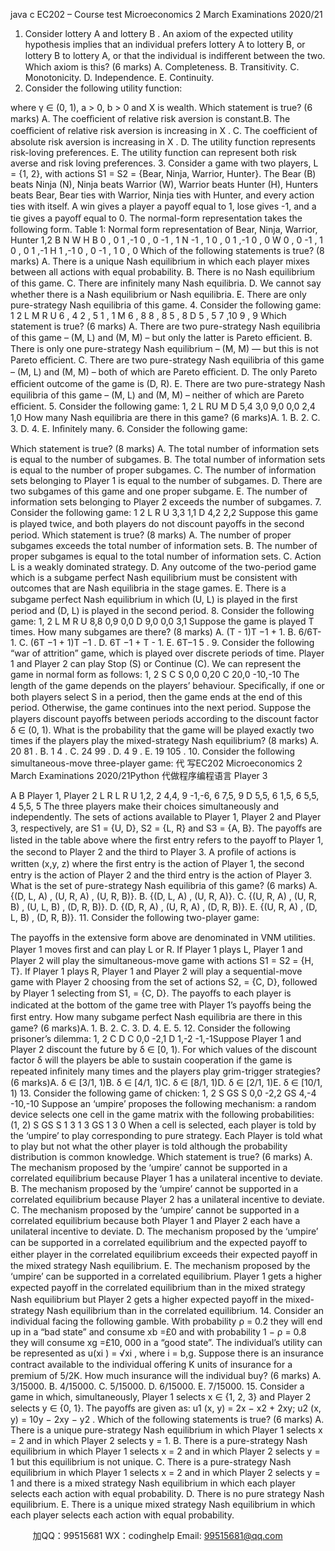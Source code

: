 java c
EC202   –   Course   test
Microeconomics   2
March   Examinations   2020/21
1.    Consider   lottery   A   and   lottery   B   .   An   axiom   of   the   expected   utility   hypothesis   implies   that   an individual   prefers   lottery   A   to   lottery   B,   or   lottery   B   to   lottery   A,   or   that   the   individual   is
indiﬀerent   between   the   two.   Which   axiom   is   this?       (6   marks)
A.      Completeness.   B.    Transitivity.
C.      Monotonicity.      D.      Independence.   E.      Continuity.
2.    Consider   the   following   utility   function:

where   γ   ∈   (0, 1),   a   > 0,   b   > 0   and   X    is   wealth.   Which   statement   is   true?       (6   marks)
A.    The   coeﬃcient   of   relative   risk   aversion   is   constant.B.    The   coeﬃcient   of   relative   risk   aversion   is   increasing   in   X   .   C.    The   coeﬃcient   of   absolute   risk   aversion   is   increasing   in   X   .   D.    The   utility   function   represents   risk-loving   preferences.
E.    The   utility   function   can   represent   both   risk   averse   and   risk   loving   preferences.
3.    Consider   a   game   with   two   players,   L =   {1,   2},   with   actions   S1    = S2    =
{Bear,   Ninja,   Warrior,   Hunter}.   The   Bear   (B)   beats   Ninja   (N),   Ninja   beats   Warrior   (W),
Warrior   beats   Hunter   (H),   Hunters   beats   Bear,   Bear   ties   with   Warrior,   Ninja   ties   with   Hunter,   and   every   action   ties   with   itself.   A   win   gives   a   player   a   payoﬀ   equal   to   1,   lose   gives   -1,   and   a   tie   gives   a   payoﬀ   equal   to   0.   The   normal-form   representation   takes   the   following   form.	
Table   1:    Normal   form   representation   of   Bear,   Ninja,   Warrior,   Hunter
1,2
B
N
W
H
B
0   ,   0
1   ,-1
0   ,   0
-1   ,   1
N
-1   ,   1
0   ,   0
1   ,-1
0   ,   0
W
0   ,   0
-1   ,   1
0   ,   0
1   ,-1
H
1   ,-1
0   ,   0
-1   ,   1
0   ,   0
Which   of   the   following   statements   is   true?         (8   marks)
A.    There   is   a   unique   Nash   equilibrium   in   which   each   player   mixes   between   all   actions   with   equal   probability.
B.    There   is   no   Nash   equilibrium   of   this   game.
C.    There   are   inﬁnitely   many   Nash   equilibria.
D.    We   cannot   say   whether   there   is   a   Nash   equilibrium   or   Nash   equilibria.
E.    There   are   only   pure-strategy   Nash   equilibria   of   this   game.
4.    Consider   the   following   game:
1   2
L
M
R
U
6   ,   4
2   ,   5
1   ,   1
M
6   ,   8
8   ,   8
5   ,   8
D
5   ,   5
7   ,10
9   ,   9
Which   statement   is   true?       (6   marks)
A.    There   are   two   pure-strategy   Nash   equilibria   of   this   game   –    (M,   L)   and   (M,   M) –   but only   the   latter   is   Pareto   eﬃcient.
B.    There   is   only   one   pure-strategy   Nash   equilibrium   –   (M,   M) —   but   this   is   not      Pareto eﬃcient.
C.    There   are   two   pure-strategy   Nash   equilibria   of   this   game   –    (M,   L)   and   (M,   M) –   both of   which   are   Pareto   eﬃcient.
D.    The   only   Pareto   eﬃcient   outcome   of   the   game   is      (D,   R).
E.    There   are   two   pure-strategy   Nash   equilibria   of   this   game   –    (M,   L)   and   (M,   M) –   neither   of   which   are   Pareto   eﬃcient.
5.    Consider   the   following   game:
1,   2
L
RU   M   D
5,4
3,0
9,0
0,0
2,4
1,0
How   many   Nash   equilibria   are   there   in   this   game?       (6   marks)A.      1.   B.      2.   C.      3.   D.      4.
E.      Inﬁnitely   many.
6.    Consider   the   following   game:

Which   statement   is   true?       (8   marks)
A.    The   total   number   of   information   sets   is   equal   to   the   number   of   subgames.
B.    The   total   number   of   information   sets   is   equal   to   the   number   of   proper   subgames.
C.    The   number   of   information   sets   belonging   to   Player   1   is   equal   to   the   number   of subgames.
D.    There   are   two   subgames   of   this   game   and   one   proper   subgame.
E.    The   number   of   information   sets   belonging   to   Player   2   exceeds   the   number   of   subgames.
7.    Consider   the   following   game:
1   2
L
R
U
3,3
1,1
D
4,2
2,2
Suppose   this   game   is   played   twice,   and   both   players   do   not   discount   payoﬀs   in   the   second period.   Which   statement   is   true?       (8   marks)
A.    The   number   of   proper   subgames   exceeds   the   total   number   of   information   sets.
B.    The   number   of   proper   subgames   is   equal   to   the   total   number   of   information   sets.   C.    Action   L   is   a   weakly   dominated   strategy.
D.    Any   outcome   of   the   two-period   game   which   is   a   subgame   perfect      Nash   equilibrium   must be   consistent   with   outcomes   that   are   Nash   equilibria   in   the   stage   games.
E.    There   is   a   subgame   perfect   Nash   equilibrium   in   which    (U,   L)   is   played   in   the   ﬁrst   period   and   (D,   L)   is   played   in   the   second   period.
8.    Consider   the   following   game:
1, 2           L            M               R
U               8,8        0,9        0,0
D               9,0        0,0        3,1
Suppose   the   game   is   played   T   times.    How   many   subgames   are   there?       (8   marks)
A.      (T - 1)T   −1   +   1.
B.    6/6T-1.
C.      (6T   −1   + 1)T   −1   .
D.    6T   −1   + T - 1.
E.      6T−1         5               .
9.    Consider   the   following   “war   of   attrition”   game,   which   is   played   over   discrete   periods   of   time.   Player   1   and   Player   2   can   play   Stop   (S)   or   Continue   (C).   We   can   represent   the   game   in normal   form   as   follows:
1, 2                          S                          C
S                           0,0                      0,20
C                       20,0                -10,-10
The   length   of   the   game   depends   on   the   players’   behaviour.   Speciﬁcally,   if   one   or   both   players select   S   in   a   period,   then   the   game   ends   at   the   end   of this   period.    Otherwise,   the   game continues   into   the   next   period.   Suppose   the   players   discount   payoﬀs   between   periods according   to   the   discount   factor   δ   ∈   (0, 1).   What   is   the   probability   that   the   game   will   be played   exactly   two   times   if   the   players   play   the   mixed-strategy   Nash   equilibrium?       (8   marks)
A.      20         81   .
B.      1         4   .
C.      24         99   .
D.      4         9   .
E.         19            105   .
10.    Consider   the   following   simultaneous-move   three-player   game:
                                   代 写EC202 Microeconomics 2 March Examinations 2020/21Python
代做程序编程语言                                                                                Player   3
   
A                                                                  B
Player   1,   Player   2
L
R
L
R
U
1,2,   2
4,4,   9
-1,-6,   6
7,5,   9
D
5,5,   6
1,5,   6
5,5,   4
5,5,   5
The   three   players   make   their   choices   simultaneously   and   independently.   The   sets   of   actions available   to   Player   1,   Player   2   and   Player   3,   respectively,   are   S1    =   {U,   D},   S2    =   {L,   R}   and S3 =   {A,   B}.   The   payoﬀs   are   listed   in   the   table   above   where   the   ﬁrst   entry   refers   to   the payoﬀ   to   Player   1,   the   second   to   Player   2   and   the   third   to   Player   3.   A   proﬁle   of   actions   is   written   (x,y,   z) where   the   ﬁrst   entry   is   the   action   of   Player   1,   the   second   entry   is   the   action of   Player   2   and   the   third   entry   is   the   action   of   Player   3.   What   is   the   set   of   pure-strategy   Nash   equilibria   of   this   game?         (6   marks)
A.    {(D,   L,   A) , (U,   R,   A) , (U,   R,   B)}.
B.    {(D,   L,   A) , (U,   R,   A)}.
C.    {(U,   R,   A) , (U,   R,   B) , (U,   L,   B) , (D,   R,   B)}.
D.    {(D,   R,   A) , (U,   R,   A) , (D,   R,   B)}.
E.    {(U,   R,   A) , (D,   L,   B) , (D,   R,   B)}.
11.    Consider   the   following   two-player   game:

The   payoﬀs   in   the   extensive   form   above   are   denominated   in   VNM   utilities.    Player   1   moves   ﬁrst   and   can   play   L   or   R.    If   Player   1   plays   L,    Player   1   and   Player   2   will   play   the   simultaneous-move   game   with   actions   S1    = S2    =   {H,   T}.    If   Player      1   plays   R,   Player   1   and Player   2   will   play   a   sequential-move   game   with   Player   2   choosing   from   the   set   of   actions   S2,      =   {C,   D},   followed   by   Player   1   selecting   from   S1,      =   {C,   D}.   The   payoﬀs   to   each   player   is indicated   at   the   bottom   of   the   game   tree   with   Player   1’s   payoﬀs   being   the   ﬁrst   entry.    How   many   subgame   perfect   Nash   equilibria   are   there   in   this   game?       (6   marks)A.      1.   B.      2.   C.      3.   D.      4.   E.      5.
12.    Consider   the   following   prisoner’s   dilemma:
1, 2                       C                       D
C                            0,0                -2,1
D                           1,-2                -1,-1Suppose   Player   1   and   Player   2   discount   the   future   by   δ   ∈   [0, 1).    For   which   values   of   the   discount   factor   δ   will   the   players   be   able   to   sustain   cooperation   if the   game   is   repeated inﬁnitely   many   times   and   the   players   play   grim-trigger   strategies?       (6   marks)A.      δ   ∈ [3/1, 1)B.      δ   ∈ [4/1, 1)C.      δ   ∈   [8/1, 1)D.      δ   ∈ [2/1, 1)E.      δ   ∈ [10/1, 1)
13.    Consider   the   following   game   of   chicken:
1, 2                    S                       GS
S                        0,0                    -2,2
GS                   4,-4                    -10,-10
Suppose   an   ‘umpire’   proposes   the   following   mechanism:    a   random   device   selects   one   cell   in   the   game   matrix   with   the   following   probabilities:
(1,   2)
S            GS
S
1
3
1
3
GS
1
3
0
When   a   cell   is   selected,   each   player   is   told   by   the   ‘umpire’   to   play   corresponding   to   pure
strategy.    Each   Player   is   told   what   to   play   but   not   what   the   other   player   is   told   although   the   probability   distribution   is   common   knowledge.   Which   statement   is   true?       (6   marks)
A.    The   mechanism   proposed   by   the   ‘umpire’   cannot   be   supported   in   a   correlated equilibrium   because   Player   1   has   a   unilateral   incentive   to   deviate.
B.    The   mechanism   proposed   by   the   ‘umpire’   cannot   be   supported   in   a   correlated equilibrium   because   Player   2   has   a   unilateral   incentive   to   deviate.
C.    The   mechanism   proposed   by   the   ‘umpire’   cannot   be   supported   in   a   correlated
equilibrium   because   both   Player   1   and   Player   2   each   have   a   unilateral   incentive   to   deviate.
D.    The   mechanism   proposed   by   the   ‘umpire’   can   be   supported   in   a   correlated   equilibrium and   the   expected   payoﬀ to   either   player   in   the   correlated   equilibrium   exceeds   their expected   payoﬀ   in   the   mixed   strategy   Nash   equilibrium.
E.    The   mechanism   proposed   by   the   ‘umpire’   can   be   supported   in   a   correlated   equilibrium.   Player   1   gets   a   higher   expected   payoﬀ   in   the   correlated   equilibrium   than   in   the   mixed   strategy   Nash   equilibrium   but   Player   2   gets   a   higher   expected   payoﬀ   in   the mixed-strategy   Nash   equilibrium   than   in   the   correlated   equilibrium.
14.    Consider   an   individual   facing   the   following   gamble.    With   probability   ρ   = 0.2   they   will   end   up   in   a   “bad   state”   and   consume   xb      =£0   and   with   probability   1 − ρ = 0.8   they   will   consume                xg      =£10,   000   in   a   “good   state”.    The   individual’s   utility   can   be   represented   as   u(xi   ) =   √xi   ,         where   i   = b,g.    Suppose   there   is   an   insurance   contract   available   to   the   individual   oﬀering   K   units of insurance for a premium of 5/2K. How much insurance will the individual buy? (6   marks)
A.    3/15000.
B.    4/15000.
C.    5/15000.
D.    6/15000.
E.    7/15000.
15.    Consider   a   game   in   which,   simultaneously,   Player   1   selects   x   ∈ {1,   2,   3}   and    Player   2   selects   y   ∈   {0, 1}.    The   payoﬀs   are   given   as:
u1   (x,   y) =   2x − x2   + 2xy;
u2   (x,   y) =   10y   − 2xy   − y2   .
Which   of   the   following   statements   is   true?         (6   marks)
A.    There   is   a   unique   pure-strategy   Nash   equilibrium   in   which   Player    1   selects   x   = 2   and   in   which   Player   2   selects   y   =   1.
B.    There   is   a   pure-strategy   Nash   equilibrium   in   which   Player    1   selects   x   = 2   and   in   which   Player   2   selects   y   =   1   but   this   equilibrium   is   not   unique.
C.    There   is   a   pure-strategy   Nash   equilibrium   in   which   Player    1   selects   x   = 2   and   in   which   Player   2   selects   y   =   1   and   there   is   a   mixed   strategy   Nash   equilibrium   in   which   each player   selects   each   action   with   equal   probability.
D.    There   is   no   pure   strategy   Nash   equilibrium.
E.    There   is   a   unique   mixed   strategy   Nash   equilibrium   in   which   each   player   selects   each   action   with   equal   probability.
   

         
加QQ：99515681  WX：codinghelp  Email: 99515681@qq.com
